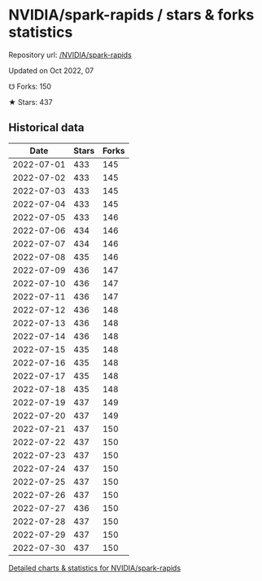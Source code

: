 # NVIDIA/spark-rapids / stars & forks statistics

Repository url: [/NVIDIA/spark-rapids](https://github.com/NVIDIA/spark-rapids)

Updated on Oct 2022, 07

☋ Forks: 150

★ Stars: 437

## Historical data
| Date | Stars | Forks |
|------|-------|-------|
| 2022-07-01 | 433 | 145 | 
| 2022-07-02 | 433 | 145 | 
| 2022-07-03 | 433 | 145 | 
| 2022-07-04 | 433 | 145 | 
| 2022-07-05 | 433 | 146 | 
| 2022-07-06 | 434 | 146 | 
| 2022-07-07 | 434 | 146 | 
| 2022-07-08 | 435 | 146 | 
| 2022-07-09 | 436 | 147 | 
| 2022-07-10 | 436 | 147 | 
| 2022-07-11 | 436 | 147 | 
| 2022-07-12 | 436 | 148 | 
| 2022-07-13 | 436 | 148 | 
| 2022-07-14 | 436 | 148 | 
| 2022-07-15 | 435 | 148 | 
| 2022-07-16 | 435 | 148 | 
| 2022-07-17 | 435 | 148 | 
| 2022-07-18 | 435 | 148 | 
| 2022-07-19 | 437 | 149 | 
| 2022-07-20 | 437 | 149 | 
| 2022-07-21 | 437 | 150 | 
| 2022-07-22 | 437 | 150 | 
| 2022-07-23 | 437 | 150 | 
| 2022-07-24 | 437 | 150 | 
| 2022-07-25 | 437 | 150 | 
| 2022-07-26 | 437 | 150 | 
| 2022-07-27 | 436 | 150 | 
| 2022-07-28 | 437 | 150 | 
| 2022-07-29 | 437 | 150 | 
| 2022-07-30 | 437 | 150 | 


[Detailed charts & statistics for NVIDIA/spark-rapids](https://reviewgithub.com/rep/NVIDIA/spark-rapids)
